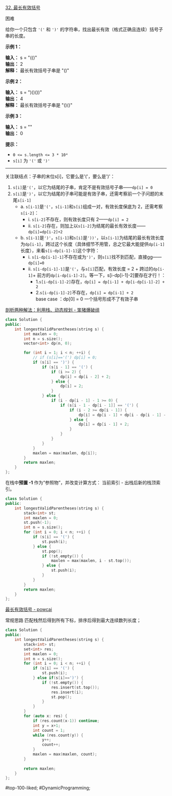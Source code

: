 [32. 最长有效括号](https://leetcode.cn/problems/longest-valid-parentheses/)

困难

给你一个只包含 `'('` 和 `')'` 的字符串，找出最长有效（格式正确且连续）括号子串的长度。

**示例 1：**

**输入：** s = "(()"  
**输出：** 2  
**解释：** 最长有效括号子串是 "()"  

**示例 2：**

**输入：** s = ")()())"  
**输出：** 4  
**解释：** 最长有效括号子串是 "()()"  

**示例 3：**

**输入：** s = ""  
**输出：** 0  

**提示：**

- `0 <= s.length <= 3 * 10⁴`
- `s[i]` 为 `'('` 或 `')'`
---- ----
关注联结点：子串的末位s[i]，它要么是'('，要么是')'：

1. `s[i]`是`'('`，以它为结尾的子串，肯定不是有效括号子串——`dp[i] = 0`
2. `s[i]`是`')'`，以它为结尾的子串可能是有效子串，还需考察前一个子问题的末尾`s[i-1]`  
    - a. `s[i-1]`是`'('`，`s[i-1]`和`s[i]`组成一对，有效长度保底为 2，还需考察`s[i-2]`：  
        - i. `s[i-2]`不存在，则有效长度只有 2——`dp[i] = 2`  
        - ii. `s[i-2]`存在，则加上以`s[i-2]`为结尾的最长有效长度——`dp[i]=dp[i-2]+2`  
    - b. `s[i-1]`是`')'`，`s[i-1]`和`s[i]`是`'))'`，以`s[i-1]`为结尾的最长有效长度为`dp[i-1]`，跨过这个长度（具体细节不用管，总之它最大能提供`dp[i-1]`长度），来看`s[i-dp[i-1]-1]`这个字符：  
        - i. `s[i-dp[i-1]-1]`不存在或为`')'`，则`s[i]`找不到匹配，直接gg——`dp[i]=0`  
        - ii. `s[i-dp[i-1]-1]`是`'('`，与`s[i]`匹配，有效长度 = 2 + 跨过的`dp[i-1]`+ 前方的`dp[i-dp[i-1]-2]`。等一下，s[i-dp[i-1]-2]要存在才行！：  
            - 1.`s[i-dp[i-1]-2]`存在，`dp[i] = dp[i-1] + dp[i-dp[i-1]-2] + 2`  
            - 2.`s[i-dp[i-1]-2]`不存在，`dp[i] = dp[i-1] + 2`  
base case ：dp[0] = 0 一个括号形成不了有效子串

[剖析两种解法：利用栈、动态规划 - 笨猪爆破组](https://leetcode.cn/problems/longest-valid-parentheses/solutions/314827/shou-hua-tu-jie-zhan-de-xiang-xi-si-lu-by-hyj8/)

```cpp
class Solution {
public:
    int longestValidParentheses(string s) {
        int maxlen = 0;
        int n = s.size();
        vector<int> dp(n, 0);

        for (int i = 1; i < n; ++i) {
            // if (s[i]=='(') dp[i] = 0;
            if (s[i] == ')') {
                if (s[i - 1] == '(') {
                    if (i >= 2) {
                        dp[i] = dp[i - 2] + 2;
                    } else {
                        dp[i] = 2;
                    }
                } else {
                    if (i - dp[i - 1] - 1 >= 0) {
                        if (s[i - 1 - dp[i - 1]] == '(') {
                            if (i - 2 >= dp[i - 1]) {
                                dp[i] = dp[i - 1] + dp[i - dp[i - 1] - 2] + 2;
                            } else {
                                dp[i] = dp[i - 1] + 2;
                            }
                        }
                    }
                }
            }
            maxlen = max(maxlen, dp[i]);
        }
        return maxlen;
    }
};
```

在栈中**预置 -1** 作为“参照物”，并改变计算方式：
当前索引 - 出栈后新的栈顶索引。
```cpp
class Solution {
public:
    int longestValidParentheses(string s) {
        stack<int> st;
        int maxlen = 0;
        st.push(-1);
        int n = s.size();
        for (int i = 0; i < n; ++i) {
            if (s[i] == '(') {
                st.push(i);
            } else {
                st.pop();
                if (!st.empty()) {
                    maxlen = max(maxlen, i - st.top());
                } else {
                    st.push(i);
                }
            }
        }
        return maxlen;
    }
};
```

[最长有效括号 - powcai](https://leetcode.cn/problems/longest-valid-parentheses/solutions/3833/zui-chang-you-xiao-gua-hao-by-powcai)


常规思路 匹配栈然后得到所有下标，排序后得到最大连续数列长度；
```cpp
class Solution {
public:
    int longestValidParentheses(string s) {
        stack<int> st;
        set<int> res;
        int maxlen = 0;
        int n = s.size();
        for (int i = 0; i < n; ++i) {
            if (s[i] == '(') {
                st.push(i);
            } else if(s[i]==')') {
                if (!st.empty()) {
                    res.insert(st.top());
                    res.insert(i);
                    st.pop();
                }
            }
        }
        for (auto x: res) {
            if (res.count(x-1)) continue;
            int y = x+1;
            int count = 1;
            while (res.count(y)) {
                y++;
                count++;
            }
            maxlen = max(maxlen, count);
        }
        
        return maxlen;
    }
};
```

#top-100-liked; #DynamicProgramming;  